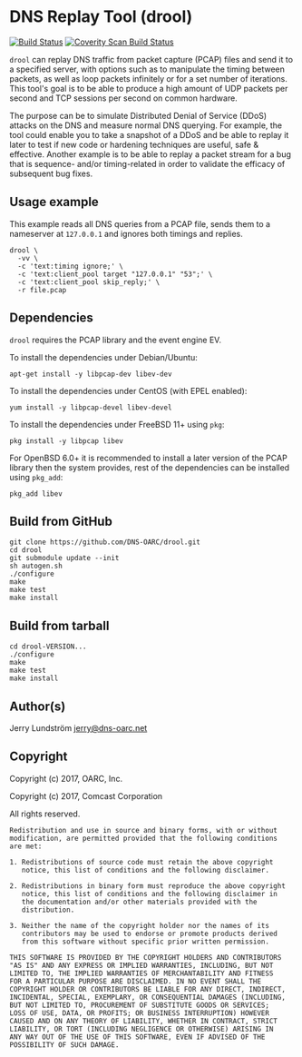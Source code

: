 # DNS Replay Tool (drool)

[![Build Status](https://travis-ci.org/DNS-OARC/drool.svg?branch=develop)](https://travis-ci.org/DNS-OARC/drool) [![Coverity Scan Build Status](https://scan.coverity.com/projects/12202/badge.svg)](https://scan.coverity.com/projects/dns-oarc-drool)

`drool` can replay DNS traffic from packet capture (PCAP) files and send
it to a specified server, with options such as to manipulate the timing
between packets, as well as loop packets infinitely or for a set number
of iterations. This tool's goal is to be able to produce a high amount
of UDP packets per second and TCP sessions per second on common hardware.

The purpose can be to simulate Distributed Denial of Service (DDoS) attacks
on the DNS and measure normal DNS querying. For example, the tool could
enable you to take a snapshot of a DDoS and be able to replay it later
to test if new code or hardening techniques are useful, safe & effective.
Another example is to be able to replay a packet stream for a
bug that is sequence- and/or timing-related in order to validate the
efficacy of subsequent bug fixes.

## Usage example

This example reads all DNS queries from a PCAP file, sends them to
a nameserver at `127.0.0.1` and ignores both timings and replies.

```
drool \
  -vv \
  -c 'text:timing ignore;' \
  -c 'text:client_pool target "127.0.0.1" "53";' \
  -c 'text:client_pool skip_reply;' \
  -r file.pcap
```

## Dependencies

`drool` requires the PCAP library and the event engine EV.

To install the dependencies under Debian/Ubuntu:
```
apt-get install -y libpcap-dev libev-dev
```

To install the dependencies under CentOS (with EPEL enabled):
```
yum install -y libpcap-devel libev-devel
```

To install the dependencies under FreeBSD 11+ using `pkg`:
```
pkg install -y libpcap libev
```

For OpenBSD 6.0+ it is recommended to install a later version of the PCAP
library then the system provides, rest of the dependencies can be installed
using `pkg_add`:
```
pkg_add libev
```

## Build from GitHub

```
git clone https://github.com/DNS-OARC/drool.git
cd drool
git submodule update --init
sh autogen.sh
./configure
make
make test
make install
```

## Build from tarball

```
cd drool-VERSION...
./configure
make
make test
make install
```

## Author(s)

Jerry Lundström <jerry@dns-oarc.net>

## Copyright

Copyright (c) 2017, OARC, Inc.

Copyright (c) 2017, Comcast Corporation

All rights reserved.

```
Redistribution and use in source and binary forms, with or without
modification, are permitted provided that the following conditions
are met:

1. Redistributions of source code must retain the above copyright
   notice, this list of conditions and the following disclaimer.

2. Redistributions in binary form must reproduce the above copyright
   notice, this list of conditions and the following disclaimer in
   the documentation and/or other materials provided with the
   distribution.

3. Neither the name of the copyright holder nor the names of its
   contributors may be used to endorse or promote products derived
   from this software without specific prior written permission.

THIS SOFTWARE IS PROVIDED BY THE COPYRIGHT HOLDERS AND CONTRIBUTORS
"AS IS" AND ANY EXPRESS OR IMPLIED WARRANTIES, INCLUDING, BUT NOT
LIMITED TO, THE IMPLIED WARRANTIES OF MERCHANTABILITY AND FITNESS
FOR A PARTICULAR PURPOSE ARE DISCLAIMED. IN NO EVENT SHALL THE
COPYRIGHT HOLDER OR CONTRIBUTORS BE LIABLE FOR ANY DIRECT, INDIRECT,
INCIDENTAL, SPECIAL, EXEMPLARY, OR CONSEQUENTIAL DAMAGES (INCLUDING,
BUT NOT LIMITED TO, PROCUREMENT OF SUBSTITUTE GOODS OR SERVICES;
LOSS OF USE, DATA, OR PROFITS; OR BUSINESS INTERRUPTION) HOWEVER
CAUSED AND ON ANY THEORY OF LIABILITY, WHETHER IN CONTRACT, STRICT
LIABILITY, OR TORT (INCLUDING NEGLIGENCE OR OTHERWISE) ARISING IN
ANY WAY OUT OF THE USE OF THIS SOFTWARE, EVEN IF ADVISED OF THE
POSSIBILITY OF SUCH DAMAGE.
```
